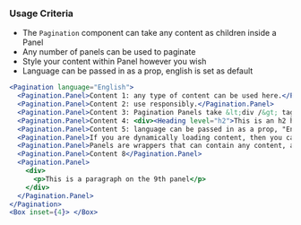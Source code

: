 ### Usage Criteria

- The `Pagination` component can take any content as children inside a Panel
- Any number of panels can be used to paginate
- Style your content within Panel however you wish
- Language can be passed in as a prop, english is set as default

```jsx
<Pagination language="English">
  <Pagination.Panel>Content 1: any type of content can be used here.</Pagination.Panel>
  <Pagination.Panel>Content 2: use responsibly.</Pagination.Panel>
  <Pagination.Panel>Content 3: Pagination Panels take &lt;div /&gt; tags, image tags, heading tags and so on.</Pagination.Panel>
  <Pagination.Panel>Content 4: <div><Heading level="h2">This is an h2 heading</Heading></div></Pagination.Panel>
  <Pagination.Panel>Content 5: language can be passed in as a prop, "English" is the default, "French" is the other option.</Pagination.Panel>
  <Pagination.Panel>If you are dynamically loading content, then you can use a Panel as a placeholder and then load the content once it fetches, inside the Panel.</Pagination.Panel>
  <Pagination.Panel>Panels are wrappers that can contain any content, and have no pre-built UI</Pagination.Panel>
  <Pagination.Panel>Content 8</Pagination.Panel>
  <Pagination.Panel>
    <div>
      <p>This is a paragraph on the 9th panel</p>
    </div>
  </Pagination.Panel>
</Pagination>
<Box inset={4}> </Box>
```
